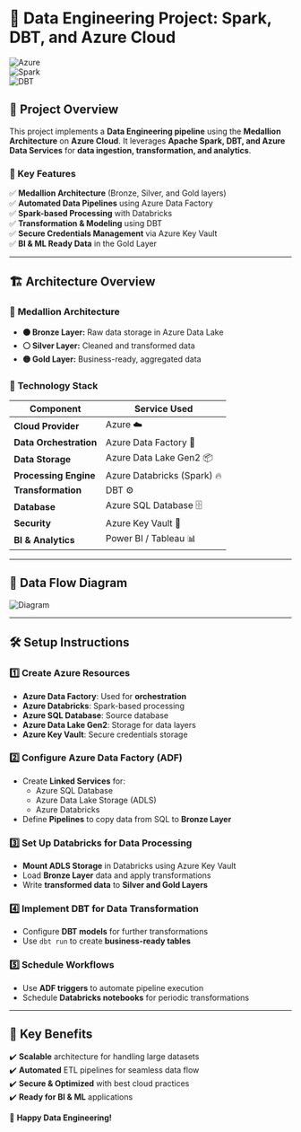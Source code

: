 # 🚀 Data Engineering Project: Spark, DBT, and Azure Cloud  

![Azure](https://img.shields.io/badge/Azure-Data%20Pipeline-blue?style=for-the-badge&logo=microsoft-azure)  
![Spark](https://img.shields.io/badge/Apache%20Spark-Big%20Data-orange?style=for-the-badge&logo=apache-spark)  
![DBT](https://img.shields.io/badge/DBT-Transformations-red?style=for-the-badge&logo=dbt)  

## 🌟 **Project Overview**  
This project implements a **Data Engineering pipeline** using the **Medallion Architecture** on **Azure Cloud**. It leverages **Apache Spark, DBT, and Azure Data Services** for **data ingestion, transformation, and analytics**.  

### **📌 Key Features**  
✅ **Medallion Architecture** (Bronze, Silver, and Gold layers)  
✅ **Automated Data Pipelines** using Azure Data Factory  
✅ **Spark-based Processing** with Databricks  
✅ **Transformation & Modeling** using DBT  
✅ **Secure Credentials Management** via Azure Key Vault  
✅ **BI & ML Ready Data** in the Gold Layer  

---

## 🏗 **Architecture Overview**  

### 🔷 **Medallion Architecture**  
- **🟤 Bronze Layer:** Raw data storage in Azure Data Lake  
- **⚪ Silver Layer:** Cleaned and transformed data  
- **🟡 Gold Layer:** Business-ready, aggregated data  

### 🔗 **Technology Stack**  
| Component | Service Used |
|-----------|-------------|
| **Cloud Provider** | Azure ☁️ |
| **Data Orchestration** | Azure Data Factory 🔄 |
| **Data Storage** | Azure Data Lake Gen2 📦 |
| **Processing Engine** | Azure Databricks (Spark) 🔥 |
| **Transformation** | DBT ⚙️ |
| **Database** | Azure SQL Database 🗄️ |
| **Security** | Azure Key Vault 🔑 |
| **BI & Analytics** | Power BI / Tableau 📊 |

---

## 🔄 **Data Flow Diagram**  

![Diagram](https://github.com/Gkkumar2/Medallion-Spark-DBT/blob/main/Docs/Database%20Schema%20Overview%20-%20Page%201%20(3).jpeg)

---

## 🛠 **Setup Instructions**  

### **1️⃣ Create Azure Resources**  
- **Azure Data Factory**: Used for **orchestration**  
- **Azure Databricks**: Spark-based processing  
- **Azure SQL Database**: Source database  
- **Azure Data Lake Gen2**: Storage for data layers  
- **Azure Key Vault**: Secure credentials storage  

### **2️⃣ Configure Azure Data Factory (ADF)**  
- Create **Linked Services** for:  
  - Azure SQL Database  
  - Azure Data Lake Storage (ADLS)  
  - Azure Databricks  
- Define **Pipelines** to copy data from SQL to **Bronze Layer**  

### **3️⃣ Set Up Databricks for Data Processing**  
- **Mount ADLS Storage** in Databricks using Azure Key Vault  
- Load **Bronze Layer** data and apply transformations  
- Write **transformed data** to **Silver and Gold Layers**  

### **4️⃣ Implement DBT for Data Transformation**  
- Configure **DBT models** for further transformations  
- Use `dbt run` to create **business-ready tables**  

### **5️⃣ Schedule Workflows**  
- Use **ADF triggers** to automate pipeline execution  
- Schedule **Databricks notebooks** for periodic transformations  

---

## 🎯 **Key Benefits**  
✔️ **Scalable** architecture for handling large datasets  
✔️ **Automated** ETL pipelines for seamless data flow  
✔️ **Secure & Optimized** with best cloud practices  
✔️ **Ready for BI & ML** applications  


🚀 **Happy Data Engineering!**  
